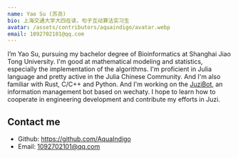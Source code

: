 ```yaml
---
name: Yao Su (苏尧)
bio: 上海交通大学大四在读，句子互动算法实习生
avatar: /assets/contributors/aquaindigo/avatar.webp
email: 1092702101@qq.com
---
```


I’m Yao Su, pursuing my bachelor degree of Bioinformatics at Shanghai Jiao Tong University.
I'm good at mathematical modeling and statistics, especially the implementation of the algorithms.
I'm proficient in Julia language and pretty active in the Julia Chinese Community.
And I'm also familiar with Rust, C/C++ and Python.
And I'm working on the [JuziBot](https://github.com/deepdialog/juzi-bot), an information management bot based on wechaty.
I hope to learn how to cooperate in engineering development and contribute my efforts in Juzi.

## Contact me

- Github: <https://github.com/AquaIndigo>
- Email: <1092702101@qq.com>
